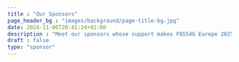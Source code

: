 ```yaml
---
title : "Our Sponsors"
page_header_bg : "images/background/page-title-bg.jpg"
date: 2024-11-06T20:41:24+02:00
description : "Meet our sponsors whose support makes FOSS4G Europe 2025 in Mostar, Bosnia-Herzegovina a reality."
draft : false
type: "sponsor"
---
```

